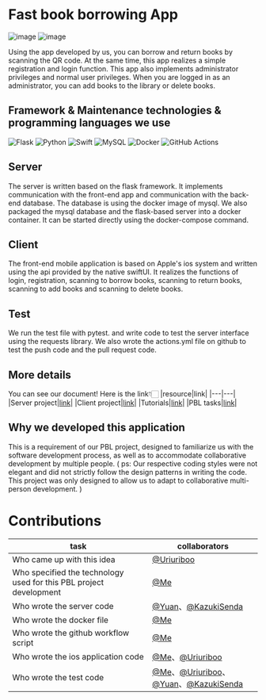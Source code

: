 # Fast book borrowing App
![image](https://img.shields.io/github/actions/workflow/status/MGMCN/Team-GYUK/actions.yml?label=tests&logo=github)
![image](https://img.shields.io/github/license/MGMCN/Team-GYUK)  

Using the app developed by us, you can borrow and return books by scanning the QR code. At the same time, this app realizes a simple registration and login function. This app also implements administrator privileges and normal user privileges. When you are logged in as an administrator, you can add books to the library or delete books.
## Framework & Maintenance technologies & programming languages we use
![Flask](https://img.shields.io/badge/flask-%23000.svg?style=for-the-badge&logo=flask&logoColor=white)
![Python](https://img.shields.io/badge/python-3670A0?style=for-the-badge&logo=python&logoColor=ffdd54)
![Swift](https://img.shields.io/badge/swift-F54A2A?style=for-the-badge&logo=swift&logoColor=white)
![MySQL](https://img.shields.io/badge/mysql-%2300f.svg?style=for-the-badge&logo=mysql&logoColor=white)
![Docker](https://img.shields.io/badge/docker-%230db7ed.svg?style=for-the-badge&logo=docker&logoColor=white)
![GitHub Actions](https://img.shields.io/badge/github%20actions-%232671E5.svg?style=for-the-badge&logo=githubactions&logoColor=white)
## Server
The server is written based on the flask framework. It implements communication with the front-end app and communication with the back-end database. The database is using the docker image of mysql. We also packaged the mysql database and the flask-based server into a docker container. It can be started directly using the docker-compose command.
## Client
The front-end mobile application is based on Apple's ios system and written using the api provided by the native swiftUI. It realizes the functions of login, registration, scanning to borrow books, scanning to return books, scanning to add books and scanning to delete books.
## Test
We run the test file with pytest. and write code to test the server interface using the requests library. We also wrote the actions.yml file on github to test the push code and the pull request code.
## More details
You can see our document! Here is the link👇🏻
|resource|link|
|---|---|
|Server project|[link](https://github.com/MGMCN/Team-GYUK/tree/main/Server)|
|Client project|[link](https://github.com/MGMCN/Team-GYUK/tree/main/Client)|
|Tutorials|[link](https://github.com/MGMCN/Team-GYUK/tree/main/Tutorials)|
|PBL tasks|[link](https://github.com/MGMCN/Team-GYUK/tree/main/Tasks)|
## Why we developed this application
This is a requirement of our PBL project, designed to familiarize us with the software development process, as well as to accommodate collaborative development by multiple people. ( ps: Our respective coding styles were not elegant and did not strictly follow the design patterns in writing the code. This project was only designed to allow us to adapt to collaborative multi-person development. )
# Contributions
|task|collaborators|
|---|---|
|Who came up with this idea|[@Uriuriboo](https://github.com/uriuriboo)|
|Who specified the technology used for this PBL project development|[@Me](https://github.com/MGMCN)|
|Who wrote the server code|[@Yuan](https://github.com/WEI44ZHEYUAN)、[@KazukiSenda](https://github.com/KazukiSenda)|
|Who wrote the docker file|[@Me](https://github.com/MGMCN)|
|Who wrote the github workflow script|[@Me](https://github.com/MGMCN)|
|Who wrote the ios application code|[@Me](https://github.com/MGMCN)、[@Uriuriboo](https://github.com/uriuriboo)|
|Who wrote the test code|[@Me](https://github.com/MGMCN)、[@Uriuriboo](https://github.com/uriuriboo)、[@Yuan](https://github.com/WEI44ZHEYUAN)、[@KazukiSenda](https://github.com/KazukiSenda)|
